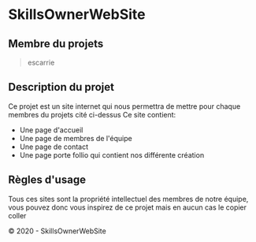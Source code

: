 # SkillsOwnerWebSite

## Membre du projets

> escarrie

## Description du projet

Ce projet est un site internet qui nous permettra de mettre pour chaque membres du projets cité ci-dessus
Ce site contient:

- Une page d'accueil
- Une page de membres de l'équipe
- Une page de contact
- Une page porte follio qui contient nos différente création

## Règles d'usage

Tous ces sites sont la propriété intellectuel des membres de notre équipe, vous pouvez donc vous inspirez de ce projet mais en aucun cas le copier coller

© 2020 - SkillsOwnerWebSite